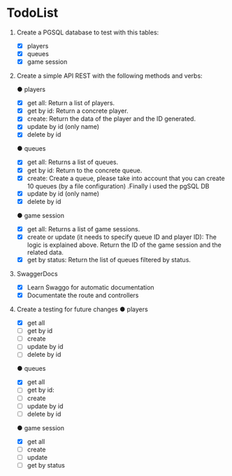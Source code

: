 # TodoList

1. Create a PGSQL database to test with this tables:

    - [x] players
    - [x] queues
    - [x] game session

2. Create a simple API REST with the following methods and verbs:

    ● players

    - [x] get all: Return a list of players.
    - [x] get by id: Return a concrete player.
    - [x] create: Return the data of the player and the ID generated.
    - [x] update by id (only name)
    - [x] delete by id

    ● queues

    - [x] get all: Returns a list of queues.
    - [x] get by id: Return to the concrete queue.
    - [x] create: Create a queue, please take into account that you can create 10  queues (by a file configuration) .Finally i used the pgSQL DB
    - [x] update by id (only name)
    - [x] delete by id

    ● game session

    - [x] get all: Returns a list of game sessions.
    - [x] create or update (it needs to specify queue ID and player ID): The logic is explained above. Return the ID of the game session and the related data.
    - [x] get by status: Return the list of queues filtered by status.
  
3. SwaggerDocs
   - [x] Learn Swaggo for automatic documentation
   - [x] Documentate the route and controllers

4. Create a testing for future changes
    ● players

    - [x] get all
    - [ ] get by id
    - [ ] create
    - [ ] update by id 
    - [ ] delete by id

    ● queues

    - [x] get all
    - [ ] get by id:
    - [ ] create
    - [ ] update by id 
    - [ ] delete by id

    ● game session

    - [x] get all
    - [ ] create 
    - [ ] update 
    - [ ] get by status